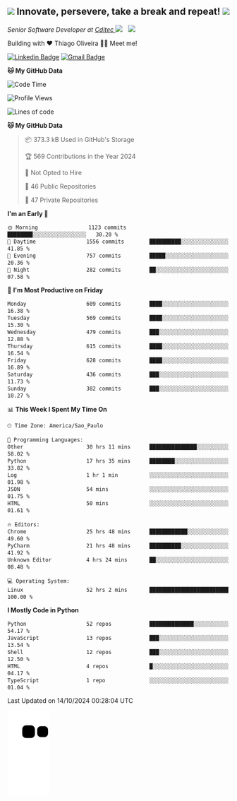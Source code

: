 <h2><img src="https://emojis.slackmojis.com/emojis/images/1531849430/4246/blob-sunglasses.gif?1531849430" width="30"/> Innovate, persevere, take a break and repeat! <img src="https://media.giphy.com/media/12oufCB0MyZ1Go/giphy.gif" width="50"></h2>
<img align='right' src="https://media.giphy.com/media/M9gbBd9nbDrOTu1Mqx/giphy.gif" width="230">
<p><em>Senior Software Developer at <a href="https://www.cditec.com.br/">Cditec
</a><img src="https://media.giphy.com/media/WUlplcMpOCEmTGBtBW/giphy.gif" width="30"> 
</em></p>



Building with ❤️ Thiago Oliveira 👋🏽 Meet me!

[![Linkedin Badge](https://img.shields.io/badge/-Thiago-blue?style=flat-square&logo=Linkedin&logoColor=white&link=https://www.linkedin.com/in/tgmarinho/)](https://www.linkedin.com/in/thiagoceconelo/) 
[![Gmail Badge](https://img.shields.io/badge/-thiceconelo@gmail.com-c14438?style=flat-square&logo=Gmail&logoColor=white&link=mailto:thiceconelo@gmail.com)](mailto:thiceconelo@gmail.com)

</em></p>

<!-- <span style="height ">
![Anurag's GitHub stats](https://github-readme-stats.vercel.app/api?username=arthurspk&show_icons=true&theme=tokyonight)
</span> -->

**🐱 My GitHub Data** 
<!--START_SECTION:waka-->
![Code Time](http://img.shields.io/badge/Code%20Time-1%2C974%20hrs%207%20mins-blue)

![Profile Views](http://img.shields.io/badge/Profile%20Views-0-blue)

![Lines of code](https://img.shields.io/badge/From%20Hello%20World%20I%27ve%20Written-5.1%20million%20lines%20of%20code-blue)

**🐱 My GitHub Data** 

> 📦 373.3 kB Used in GitHub's Storage 
 > 
> 🏆 569 Contributions in the Year 2024
 > 
> 🚫 Not Opted to Hire
 > 
> 📜 46 Public Repositories 
 > 
> 🔑 47 Private Repositories 
 > 
**I'm an Early 🐤** 

```text
🌞 Morning                1123 commits        ████████░░░░░░░░░░░░░░░░░   30.20 % 
🌆 Daytime                1556 commits        ██████████░░░░░░░░░░░░░░░   41.85 % 
🌃 Evening                757 commits         █████░░░░░░░░░░░░░░░░░░░░   20.36 % 
🌙 Night                  282 commits         ██░░░░░░░░░░░░░░░░░░░░░░░   07.58 % 
```
📅 **I'm Most Productive on Friday** 

```text
Monday                   609 commits         ████░░░░░░░░░░░░░░░░░░░░░   16.38 % 
Tuesday                  569 commits         ████░░░░░░░░░░░░░░░░░░░░░   15.30 % 
Wednesday                479 commits         ███░░░░░░░░░░░░░░░░░░░░░░   12.88 % 
Thursday                 615 commits         ████░░░░░░░░░░░░░░░░░░░░░   16.54 % 
Friday                   628 commits         ████░░░░░░░░░░░░░░░░░░░░░   16.89 % 
Saturday                 436 commits         ███░░░░░░░░░░░░░░░░░░░░░░   11.73 % 
Sunday                   382 commits         ███░░░░░░░░░░░░░░░░░░░░░░   10.27 % 
```


📊 **This Week I Spent My Time On** 

```text
🕑︎ Time Zone: America/Sao_Paulo

💬 Programming Languages: 
Other                    30 hrs 11 mins      ███████████████░░░░░░░░░░   58.02 % 
Python                   17 hrs 35 mins      ████████░░░░░░░░░░░░░░░░░   33.82 % 
Log                      1 hr 1 min          ░░░░░░░░░░░░░░░░░░░░░░░░░   01.98 % 
JSON                     54 mins             ░░░░░░░░░░░░░░░░░░░░░░░░░   01.75 % 
HTML                     50 mins             ░░░░░░░░░░░░░░░░░░░░░░░░░   01.61 % 

🔥 Editors: 
Chrome                   25 hrs 48 mins      ████████████░░░░░░░░░░░░░   49.60 % 
PyCharm                  21 hrs 48 mins      ██████████░░░░░░░░░░░░░░░   41.92 % 
Unknown Editor           4 hrs 24 mins       ██░░░░░░░░░░░░░░░░░░░░░░░   08.48 % 

💻 Operating System: 
Linux                    52 hrs 2 mins       █████████████████████████   100.00 % 
```

**I Mostly Code in Python** 

```text
Python                   52 repos            ██████████████░░░░░░░░░░░   54.17 % 
JavaScript               13 repos            ███░░░░░░░░░░░░░░░░░░░░░░   13.54 % 
Shell                    12 repos            ███░░░░░░░░░░░░░░░░░░░░░░   12.50 % 
HTML                     4 repos             █░░░░░░░░░░░░░░░░░░░░░░░░   04.17 % 
TypeScript               1 repo              ░░░░░░░░░░░░░░░░░░░░░░░░░   01.04 % 
```




 Last Updated on 14/10/2024 00:28:04 UTC
<!--END_SECTION:waka-->

![Snake animation](https://github.com/rafaballerini/rafaballerini/blob/output/github-contribution-grid-snake.svg)


<!---
ceconelo/ceconelo is a ✨ special ✨ repository because its `README.md` (this file) appears on your GitHub profile.
You can click the Preview link to take a look at your changes.
--->
